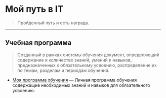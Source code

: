 # Мой путь в IT

> Пройденный путь и есть награда.

---

## Учебная программа

> Созданный в рамках системы обучения документ, определяющий содержание и количество знаний, умений и навыков, предназначенных к обязательному усвоению, распределение их по темам, разделам и периодам обучения.

- [Моя программа обучения](/IT/my-path-to-IT/my-training-program/my-training-program.md) — Личная программа обучения содержащие необходимых знаний и навыков для обязательного усвоению.
